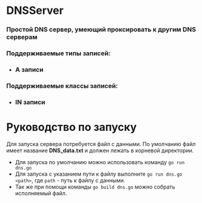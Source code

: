 # DNSServer

### Простой DNS сервер, умеющий проксировать к другим DNS серверам

### Поддерживаемые типы записей:
 * ### А записи


### Поддерживаемые классы записей:
 * ### IN записи

# Руководство по запуску
Для запуска сервера потребуется файл с данными. По умолчанию файл имеет название **DNS_data.txt** и должен лежать в корневой директории.

 * Для запуска по умолчанию можно использовать команду `go run dns.go`
 * Для запуска с указанием пути к файлу выполните `go run dns.go <path>`, где `path` - путь к файлу с данными.
 * Так же при помощи команды `go build dns.go` можно собрать исполняемый файл.